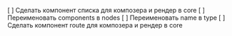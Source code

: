 [ ] Сделать компонент списка для композера и рендер в core
[ ] Переименовать components в nodes
[ ] Переименовать name в type
[ ] Сделать компонент route для композера и рендер в core
